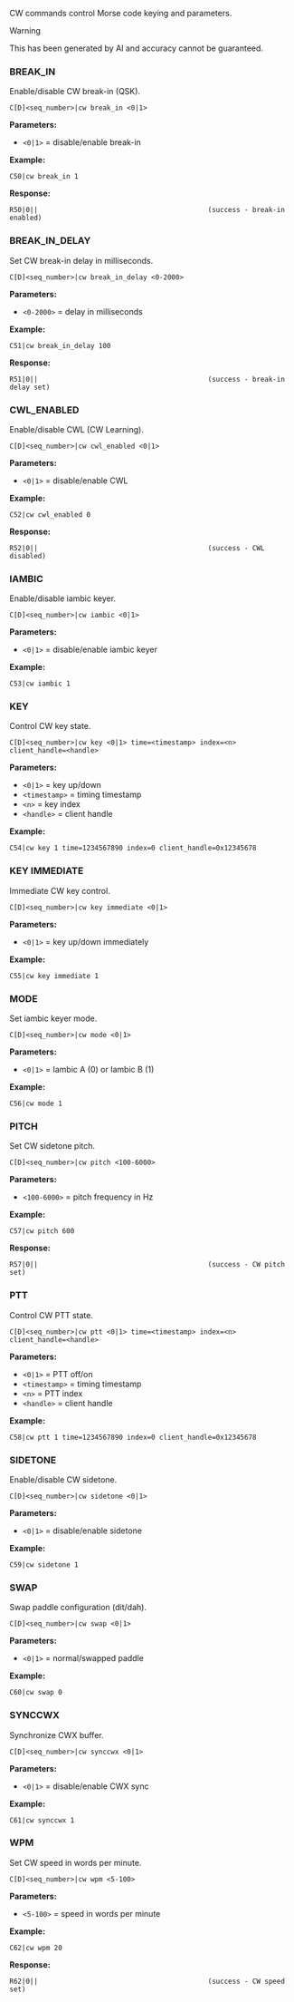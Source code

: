 CW commands control Morse code keying and parameters. 

> [!WARNING]
> This has been generated by AI and accuracy cannot be guaranteed.

### BREAK_IN

Enable/disable CW break-in (QSK).

```
C[D]<seq_number>|cw break_in <0|1>
```

**Parameters:**
- `<0|1>` = disable/enable break-in

**Example:**
```
C50|cw break_in 1
```

**Response:**
```
R50|0||                                          (success - break-in enabled)
```

### BREAK_IN_DELAY

Set CW break-in delay in milliseconds.

```
C[D]<seq_number>|cw break_in_delay <0-2000>
```

**Parameters:**
- `<0-2000>` = delay in milliseconds

**Example:**
```
C51|cw break_in_delay 100
```

**Response:**
```
R51|0||                                          (success - break-in delay set)
```

### CWL_ENABLED

Enable/disable CWL (CW Learning).

```
C[D]<seq_number>|cw cwl_enabled <0|1>
```

**Parameters:**
- `<0|1>` = disable/enable CWL

**Example:**
```
C52|cw cwl_enabled 0
```

**Response:**
```
R52|0||                                          (success - CWL disabled)
```

### IAMBIC

Enable/disable iambic keyer.

```
C[D]<seq_number>|cw iambic <0|1>
```

**Parameters:**
- `<0|1>` = disable/enable iambic keyer

**Example:**
```
C53|cw iambic 1
```

### KEY

Control CW key state.

```
C[D]<seq_number>|cw key <0|1> time=<timestamp> index=<n> client_handle=<handle>
```

**Parameters:**
- `<0|1>` = key up/down
- `<timestamp>` = timing timestamp
- `<n>` = key index
- `<handle>` = client handle

**Example:**
```
C54|cw key 1 time=1234567890 index=0 client_handle=0x12345678
```

### KEY IMMEDIATE

Immediate CW key control.

```
C[D]<seq_number>|cw key immediate <0|1>
```

**Parameters:**
- `<0|1>` = key up/down immediately

**Example:**
```
C55|cw key immediate 1
```

### MODE

Set iambic keyer mode.

```
C[D]<seq_number>|cw mode <0|1>
```

**Parameters:**
- `<0|1>` = Iambic A (0) or Iambic B (1)

**Example:**
```
C56|cw mode 1
```

### PITCH

Set CW sidetone pitch.

```
C[D]<seq_number>|cw pitch <100-6000>
```

**Parameters:**
- `<100-6000>` = pitch frequency in Hz

**Example:**
```
C57|cw pitch 600
```

**Response:**
```
R57|0||                                          (success - CW pitch set)
```

### PTT

Control CW PTT state.

```
C[D]<seq_number>|cw ptt <0|1> time=<timestamp> index=<n> client_handle=<handle>
```

**Parameters:**
- `<0|1>` = PTT off/on
- `<timestamp>` = timing timestamp
- `<n>` = PTT index
- `<handle>` = client handle

**Example:**
```
C58|cw ptt 1 time=1234567890 index=0 client_handle=0x12345678
```

### SIDETONE

Enable/disable CW sidetone.

```
C[D]<seq_number>|cw sidetone <0|1>
```

**Parameters:**
- `<0|1>` = disable/enable sidetone

**Example:**
```
C59|cw sidetone 1
```

### SWAP

Swap paddle configuration (dit/dah).

```
C[D]<seq_number>|cw swap <0|1>
```

**Parameters:**
- `<0|1>` = normal/swapped paddle

**Example:**
```
C60|cw swap 0
```

### SYNCCWX

Synchronize CWX buffer.

```
C[D]<seq_number>|cw synccwx <0|1>
```

**Parameters:**
- `<0|1>` = disable/enable CWX sync

**Example:**
```
C61|cw synccwx 1
```

### WPM

Set CW speed in words per minute.

```
C[D]<seq_number>|cw wpm <5-100>
```

**Parameters:**
- `<5-100>` = speed in words per minute

**Example:**
```
C62|cw wpm 20
```

**Response:**
```
R62|0||                                          (success - CW speed set)
```
